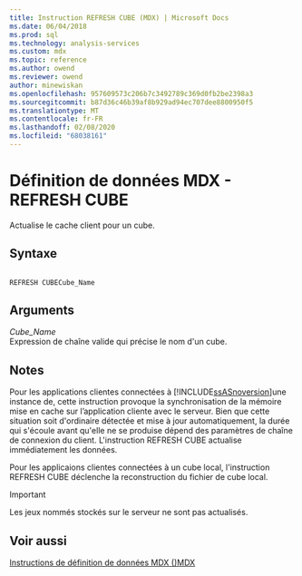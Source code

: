 ```yaml
---
title: Instruction REFRESH CUBE (MDX) | Microsoft Docs
ms.date: 06/04/2018
ms.prod: sql
ms.technology: analysis-services
ms.custom: mdx
ms.topic: reference
ms.author: owend
ms.reviewer: owend
author: minewiskan
ms.openlocfilehash: 957609573c206b7c3492789c369d0fb2be2398a3
ms.sourcegitcommit: b87d36c46b39af8b929ad94ec707dee8800950f5
ms.translationtype: MT
ms.contentlocale: fr-FR
ms.lasthandoff: 02/08/2020
ms.locfileid: "68038161"
---
```

# <a name="mdx-data-definition---refresh-cube"></a>Définition de données MDX - REFRESH CUBE


  Actualise le cache client pour un cube.  
  
## <a name="syntax"></a>Syntaxe  
  
```  
  
REFRESH CUBECube_Name   
```  
  
## <a name="arguments"></a>Arguments  
 *Cube_Name*  
 Expression de chaîne valide qui précise le nom d'un cube.  
  
## <a name="remarks"></a>Notes  
 Pour les applications clientes connectées à [!INCLUDE[ssASnoversion](../includes/ssasnoversion-md.md)]une instance de, cette instruction provoque la synchronisation de la mémoire mise en cache sur l’application cliente avec le serveur. Bien que cette situation soit d'ordinaire détectée et mise à jour automatiquement, la durée qui s'écoule avant qu'elle ne se produise dépend des paramètres de chaîne de connexion du client. L'instruction REFRESH CUBE actualise immédiatement les données.  
  
 Pour les applicaions clientes connectées à un cube local, l'instruction REFRESH CUBE déclenche la reconstruction du fichier de cube local.  
  
> [!IMPORTANT]  
>  Les jeux nommés stockés sur le serveur ne sont pas actualisés.  
  
## <a name="see-also"></a>Voir aussi  
 [Instructions de définition de données MDX &#40;&#41;MDX](../mdx/mdx-data-definition-statements-mdx.md)  
  
  
